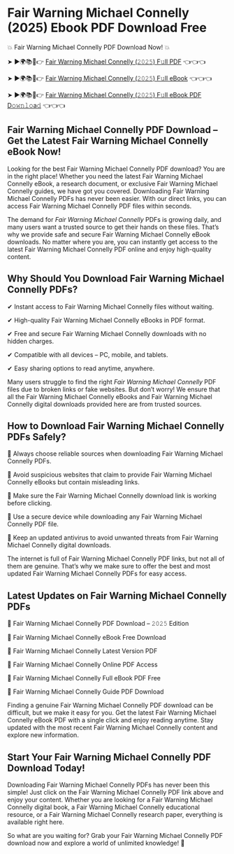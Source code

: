 # Fair Warning Michael Connelly (2025) Ebook PDF Download Free

💥 Fair Warning Michael Connelly PDF Download Now! 💥

➤ ►🌍📚📱👉 [Fair Warning Michael Connelly (𝟸𝟶𝟸𝟻) F𝚞ll PDF](https://getpdf.xyz/fair-warning-michael-connelly) 👈👈👈


➤ ►🌍📚📱👉 [Fair Warning Michael Connelly (𝟸𝟶𝟸𝟻) F𝚞ll eBook](https://getpdf.xyz/fair-warning-michael-connelly) 👈👈👈


➤ ►🌍📚📱👉 [Fair Warning Michael Connelly (𝟸𝟶𝟸𝟻) F𝚞ll eBook PDF D𝚘𝚠𝚗𝚕𝚘a𝚍](https://getpdf.xyz/fair-warning-michael-connelly) 👈👈👈


## Fair Warning Michael Connelly PDF Download – Get the Latest Fair Warning Michael Connelly eBook Now!

Looking for the best Fair Warning Michael Connelly PDF download? You are in the right place! Whether you need the latest Fair Warning Michael Connelly eBook, a research document, or exclusive Fair Warning Michael Connelly guides, we have got you covered. Downloading Fair Warning Michael Connelly PDFs has never been easier. With our direct links, you can access Fair Warning Michael Connelly PDF files within seconds.

The demand for *Fair Warning Michael Connelly* PDFs is growing daily, and many users want a trusted source to get their hands on these files. That’s why we provide safe and secure Fair Warning Michael Connelly eBook downloads. No matter where you are, you can instantly get access to the latest Fair Warning Michael Connelly PDF online and enjoy high-quality content.

## Why Should You Download Fair Warning Michael Connelly PDFs?

✔ Instant access to Fair Warning Michael Connelly files without waiting.

✔ High-quality Fair Warning Michael Connelly eBooks in PDF format.

✔ Free and secure Fair Warning Michael Connelly downloads with no hidden charges.

✔ Compatible with all devices – PC, mobile, and tablets.

✔ Easy sharing options to read anytime, anywhere.

Many users struggle to find the right *Fair Warning Michael Connelly* PDF files due to broken links or fake websites. But don’t worry! We ensure that all the Fair Warning Michael Connelly eBooks and Fair Warning Michael Connelly digital downloads provided here are from trusted sources.

## How to Download Fair Warning Michael Connelly PDFs Safely?

📌 Always choose reliable sources when downloading Fair Warning Michael Connelly PDFs.

📌 Avoid suspicious websites that claim to provide Fair Warning Michael Connelly eBooks but contain misleading links.

📌 Make sure the Fair Warning Michael Connelly download link is working before clicking.

📌 Use a secure device while downloading any Fair Warning Michael Connelly PDF file.

📌 Keep an updated antivirus to avoid unwanted threats from Fair Warning Michael Connelly digital downloads.

The internet is full of Fair Warning Michael Connelly PDF links, but not all of them are genuine. That’s why we make sure to offer the best and most updated Fair Warning Michael Connelly PDFs for easy access.

## Latest Updates on Fair Warning Michael Connelly PDFs

🔹 Fair Warning Michael Connelly PDF Download – 𝟸𝟶𝟸𝟻 Edition

🔹 Fair Warning Michael Connelly eBook Free Download

🔹 Fair Warning Michael Connelly Latest Version PDF

🔹 Fair Warning Michael Connelly Online PDF Access

🔹 Fair Warning Michael Connelly Full eBook PDF Free

🔹 Fair Warning Michael Connelly Guide PDF Download

Finding a genuine Fair Warning Michael Connelly PDF download can be difficult, but we make it easy for you. Get the latest Fair Warning Michael Connelly eBook PDF with a single click and enjoy reading anytime. Stay updated with the most recent Fair Warning Michael Connelly content and explore new information.

## Start Your Fair Warning Michael Connelly PDF Download Today!

Downloading Fair Warning Michael Connelly PDFs has never been this simple! Just click on the Fair Warning Michael Connelly PDF link above and enjoy your content. Whether you are looking for a Fair Warning Michael Connelly digital book, a Fair Warning Michael Connelly educational resource, or a Fair Warning Michael Connelly research paper, everything is available right here.

So what are you waiting for? Grab your Fair Warning Michael Connelly PDF download now and explore a world of unlimited knowledge! 🚀